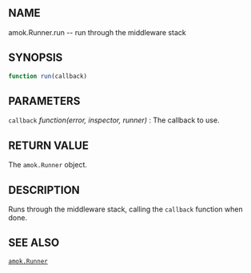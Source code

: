 ---
---

## NAME

amok.Runner.run -- run through the middleware stack

## SYNOPSIS

```js
function run(callback)
```

## PARAMETERS
`callback` *function(error, inspector, runner)*
:   The callback to use.

## RETURN VALUE

The `amok.Runner` object.

## DESCRIPTION

Runs through the middleware stack, calling the `callback` function when done.

## SEE ALSO

[`amok.Runner`](amok.Runner.3.md)
